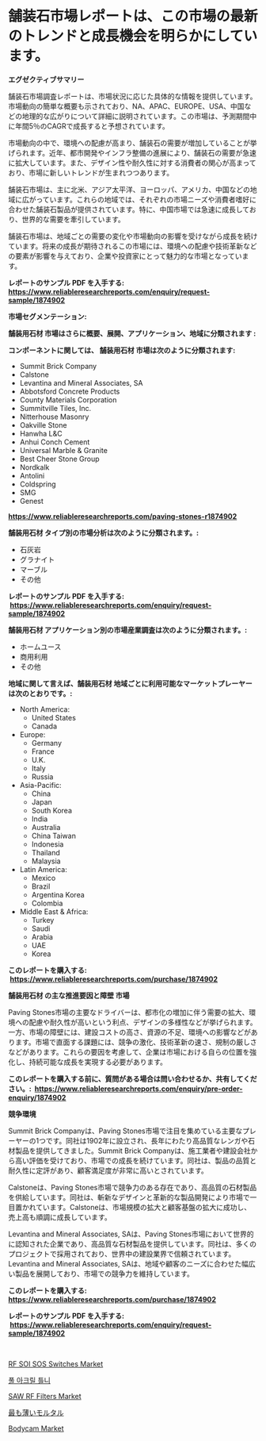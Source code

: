 <p><h1>舗装石市場レポートは、この市場の最新のトレンドと成長機会を明らかにしています。</h1></p><p><strong>エグゼクティブサマリー</strong></p>
<p><p>舗装石市場調査レポートは、市場状況に応じた具体的な情報を提供しています。市場動向の簡単な概要も示されており、NA、APAC、EUROPE、USA、中国などの地理的な広がりについて詳細に説明されています。この市場は、予測期間中に年間5％のCAGRで成長すると予想されています。</p><p>市場動向の中で、環境への配慮が高まり、舗装石の需要が増加していることが挙げられます。近年、都市開発やインフラ整備の進展により、舗装石の需要が急速に拡大しています。また、デザイン性や耐久性に対する消費者の関心が高まっており、市場に新しいトレンドが生まれつつあります。</p><p>舗装石市場は、主に北米、アジア太平洋、ヨーロッパ、アメリカ、中国などの地域に広がっています。これらの地域では、それぞれの市場ニーズや消費者嗜好に合わせた舗装石製品が提供されています。特に、中国市場では急速に成長しており、世界的な需要を牽引しています。</p><p>舗装石市場は、地域ごとの需要の変化や市場動向の影響を受けながら成長を続けています。将来の成長が期待されるこの市場には、環境への配慮や技術革新などの要素が影響を与えており、企業や投資家にとって魅力的な市場となっています。</p></p>
<p><strong>レポートのサンプル PDF を入手する: <a href="https://www.reliableresearchreports.com/enquiry/request-sample/1874902">https://www.reliableresearchreports.com/enquiry/request-sample/1874902</a></strong></p>
<p><strong>市場セグメンテーション:</strong></p>
<p><strong> 舗装用石材 市場はさらに概要、展開、アプリケーション、地域に分類されます :</strong></p>
<p><strong>コンポーネントに関しては、 舗装用石材 市場は次のように分類されます: &nbsp;</strong></p>
<p><ul><li>Summit Brick Company</li><li>Calstone</li><li>Levantina and Mineral Associates, SA</li><li>Abbotsford Concrete Products</li><li>County Materials Corporation</li><li>Summitville Tiles, Inc.</li><li>Nitterhouse Masonry</li><li>Oakville Stone</li><li>Hanwha L&C</li><li>Anhui Conch Cement</li><li>Universal Marble & Granite</li><li>Best Cheer Stone Group</li><li>Nordkalk</li><li>Antolini</li><li>Coldspring</li><li>SMG</li><li>Genest</li></ul></p>
<p><strong><a href="https://www.reliableresearchreports.com/paving-stones-r1874902">https://www.reliableresearchreports.com/paving-stones-r1874902</a></strong></p>
<p><strong> 舗装用石材 タイプ別の市場分析は次のように分類されます。:</strong></p>
<p><ul><li>石灰岩</li><li>グラナイト</li><li>マーブル</li><li>その他</li></ul></p>
<p><strong>レポートのサンプル PDF を入手する: &nbsp;<a href="https://www.reliableresearchreports.com/enquiry/request-sample/1874902">https://www.reliableresearchreports.com/enquiry/request-sample/1874902</a></strong></p>
<p><strong> 舗装用石材 アプリケーション別の市場産業調査は次のように分類されます。:</strong></p>
<p><ul><li>ホームユース</li><li>商用利用</li><li>その他</li></ul></p>
<p><strong>地域に関して言えば、舗装用石材 地域ごとに利用可能なマーケットプレーヤーは次のとおりです。:</strong></p>
<p><ul>
    <li>
        North America:
        <ul>
            <li>United States</li>
            <li>Canada</li>
        </ul>
    </li>
    <li>
        Europe:
        <ul>
            <li>Germany</li>
            <li>France</li>
            <li>U.K.</li>
            <li>Italy</li>
            <li>Russia</li>
        </ul>
    </li>
    <li>
        Asia-Pacific:
        <ul>
            <li>China</li>
            <li>Japan</li>
            <li>South Korea</li>
            <li>India</li>
            <li>Australia</li>
            <li>China Taiwan</li>
            <li>Indonesia</li>
            <li>Thailand</li>
            <li>Malaysia</li>
        </ul>
    </li>
    <li>
        Latin America:
        <ul>
            <li>Mexico</li>
            <li>Brazil</li>
            <li>Argentina Korea</li>
            <li>Colombia</li>
        </ul>
    </li>
    <li>
        Middle East & Africa:
        <ul>
            <li>Turkey</li>
            <li>Saudi</li>
            <li>Arabia</li>
            <li>UAE</li>
            <li>Korea</li>
        </ul>
    </li>
    </ul></p>
<p><strong>このレポートを購入する: &nbsp;<a href="https://www.reliableresearchreports.com/purchase/1874902">https://www.reliableresearchreports.com/purchase/1874902</a></strong></p>
<p><strong>舗装用石材 の主な推進要因と障壁 市場</strong></p>
<p><p>Paving Stones市場の主要なドライバーは、都市化の増加に伴う需要の拡大、環境への配慮や耐久性が高いという利点、デザインの多様性などが挙げられます。一方、市場の障壁には、建設コストの高さ、資源の不足、環境への影響などがあります。市場で直面する課題には、競争の激化、技術革新の速さ、規制の厳しさなどがあります。これらの要因を考慮して、企業は市場における自らの位置を強化し、持続可能な成長を実現する必要があります。</p></p>
<p><strong>このレポートを購入する前に、質問がある場合は問い合わせるか、共有してください。:&nbsp; <a href="https://www.reliableresearchreports.com/enquiry/pre-order-enquiry/1874902">https://www.reliableresearchreports.com/enquiry/pre-order-enquiry/1874902</a></strong></p>
<p><strong>競争環境</strong></p>
<p><p>Summit Brick Companyは、Paving Stones市場で注目を集めている主要なプレーヤーの1つです。同社は1902年に設立され、長年にわたり高品質なレンガや石材製品を提供してきました。Summit Brick Companyは、施工業者や建設会社から高い評価を受けており、市場での成長を続けています。同社は、製品の品質と耐久性に定評があり、顧客満足度が非常に高いとされています。</p><p>Calstoneは、Paving Stones市場で競争力のある存在であり、高品質の石材製品を供給しています。同社は、斬新なデザインと革新的な製品開発により市場で一目置かれています。Calstoneは、市場規模の拡大と顧客基盤の拡大に成功し、売上高も順調に成長しています。</p><p>Levantina and Mineral Associates, SAは、Paving Stones市場において世界的に認知された企業であり、高品質な石材製品を提供しています。同社は、多くのプロジェクトで採用されており、世界中の建設業界で信頼されています。Levantina and Mineral Associates, SAは、地域や顧客のニーズに合わせた幅広い製品を展開しており、市場での競争力を維持しています。</p></p>
<p><strong>このレポートを購入する: &nbsp; <a href="https://www.reliableresearchreports.com/purchase/1874902">https://www.reliableresearchreports.com/purchase/1874902</a></strong></p>
<p><strong>レポートのサンプル PDF を入手する: &nbsp;<a href="https://www.reliableresearchreports.com/enquiry/request-sample/1874902">https://www.reliableresearchreports.com/enquiry/request-sample/1874902</a></strong><strong></strong></p>
<p>&nbsp;</p>
<p><p><a href="https://github.com/seekum/Market-Research-Report-List-2/blob/main/rf-soi-sos-switches-market.md">RF SOI SOS Switches Market</a></p><p><a href="https://github.com/durgin521/Market-Research-Report-List-1/blob/main/262140470177.md">풀 아크릴 틀니</a></p><p><a href="https://github.com/nancykennedykellievqfqt2/Market-Research-Report-List-2/blob/main/saw-rf-filters-market.md">SAW RF Filters Market</a></p><p><a href="https://github.com/RudyBoyer2017/Market-Research-Report-List-1/blob/main/525280673766.md">最も薄いモルタル</a></p><p><a href="https://issuu.com/reportprime-2/docs/bodycam-market-size-2030.pptx">Bodycam Market</a></p></p>